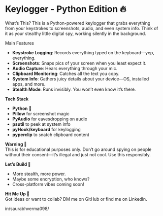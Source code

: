# Keylogger - Python Edition 🔥  

What’s This? 
This is a Python-powered keylogger that grabs everything from your keystrokes to screenshots, audio, and even system info. Think of it as your stealthy little digital spy, working silently in the background.  

Main Features  
- **Keystroke Logging**: Records everything typed on the keyboard—yep, everything.  
- **Screenshots**: Snaps pics of your screen when you least expect it.  
- **Audio Capture**: Hears everything through your mic.  
- **Clipboard Monitoring**: Catches all the text you copy.  
- **System Info**: Gathers juicy details about your device—OS, installed apps, and more.  
- **Stealth Mode**: Runs invisibly. You won’t even know it’s there.  

**Tech Stack**  
- **Python** 🐍  
- **Pillow** for screenshot magic  
- **PyAudio** for eavesdropping on audio  
- **psutil** to peek at system info  
- **pyHook/keyboard** for keylogging  
- **pyperclip** to snatch clipboard content

**Warning 🚨**  
This is for educational purposes only. Don’t go around spying on people without their consent—it’s illegal and just not cool. Use this responsibly.  

**Let’s Build 🔧**  
- More stealth, more power.  
- Maybe some encryption, who knows?  
- Cross-platform vibes coming soon!

**Hit Me Up 📲**  
Got ideas or want to collab? DM me on GitHub or find me on LinkedIn.

in/saurabhverma098/
